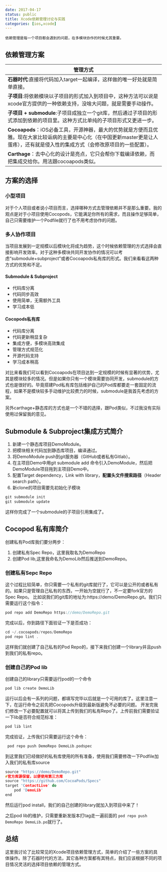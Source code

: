 ```yaml
---
date: 2017-04-17
status: public
title: Xcode依赖管理讨论与实践
categories: [ios,xcode]
---
```


    依赖管理是每一个项目都会遇到的问题，在多模块协作的时候尤其重要。

## 依赖管理方案

|       管理方式    |
|------------------|
|  **石器时代**:直接将代码加入target一起编译，这样做的唯一好处就是简单直接。 |
| **子项目**:将依赖模块以子项目的形式加入到项目中，这种方法可以说是xcode官方提供的一种依赖支持，没啥大问题，就是需要手动操作。|
| **子项目 + submodule**:子项目成独立一个git库，然后通过子项目的形式添加到依赖的项目里。这种方式比单纯的子项目形式又更进一步。|
| **Cocoapods**：iOS必备工具，开源神器，最大的优势就是方便而且优雅。现在大家比较诟病的主要是中心化（在中国更新master更是让人蛋疼），还有就是侵入性的集成方式（会修改原项目的一些配置）。|
| **Carthage**：去中心化的设计是亮点，它只会帮你下载编译依赖，而把集成交给你。用法跟cocoapods类似。|
## 方案的选择
### 小型项目
对于个人项目或者说小项目而言，选择哪种方式去管理依赖并不是那么重要。我的观点是对于小项目使用Cocopods，它能满足你所有的需求，而且操作足够简单，自己只需要维护一个Podfile就行了也不用考虑协作的问题。
### 多人协作项目
当项目发展到一定规模以后模块化将成为趋势，这个时候依赖管理的方式选择会直接影响开发效率。对于这种多模块共同开发协作的情况可以考虑“submodule+subproject”或者Cocoapods私有库的形式。我们来看看这两种方式的优势和不足。
#### Submodule & Subproject
- 代码库分离
- 代码同步高效
- 使用简单，无需额外工具
- 学习成本低

#### Cocopods私有库
- 代码库分离
- 代码更新稍显复杂
- 集成方便，多模块高效集成
- 管理方式规范化
- 开源代码支持
- 学习成本稍高

对比来看我们可以看到Cocoapods在项目达到一定规模的时候有显著的优势，尤其是模块较多的情况。但是如果你只有一个模块需要协同开发，submodule的方式也是很好的。毕竟搭建Pod私有库包括维护自己的Pod库都要走一套固定的流程，如果不是模块较多手动维护比较费力的时候，submodule是我首先考虑的方案。

另外carthage+静态库的方式也是一个不错的选择，跟Pod类似，不过我没有实际使用过保留我的意见。

## Submodule & Subproject集成方式简介
1. 新建一个静态库项目DemoModule。
2. 把模块相关代码加到静态库项目，编译通过。
3. 将DemoModule push到git服务器（GitHub或者私有Gitlab）。
4. 在主项目Demo中用git submodule add 命令引入DemoModule，然后把DemoModule项目拖到主项目Demo中。
5. 配置Target dependency，Link with library，**配置头文件搜索路径**（Header search path）。
6. 新clone的项目需要先初始化子模块
```c
git submodule init
git submodule update
```
这样你完成了一个submodule的子项目引用集成了。

## Cocopod 私有库简介
创建私有Pod库我们要分两步：
1. 创建私有Spec Repo，这里我取名为DemoRepo
2. 创建Pod lib,这里我命名为DemoLib然后推送到DemoRepo。

### 创建私有Sepc Repo
这个过程比较简单，你只需要一个私有的git库就行了，它可以是公开的或者私有的。如果只是管理自己私有的东西，一开始为空就行了，不一定要fork官方的Spec Repo。
比如说我们的git库的地址为:https://demo/DemoRepo.git。我们只需要运行这个指令：
```c
pod repo add DemoRepo https://demo/DemoRepo.git
```
完成以后，你到路径下面验证一下是否成功：
```c
cd ~/.cocoapods/repos/DemoRepo
pod repo lint .
```
这样我们就创建了自己私有的Pod Repo的，接下来我们创建一个library并且push到我们的私有repo。

### 创建自己的Pod lib
创建自己的library只需要运行pod的一个命令
```c
pod lib create DemoLib
```
运行以后会有一系列的问题，都填写完毕以后就是一个可用的库了。这里注意一下，在运行命令之前先把Cocopods升级到最新版避免不必要的问题。
开发完我们修改一下必要配置就可以将其上传到我们的私有Repo了。上传前我们需要验证一下lib是否符合规范标准：
```c
pod lib lint
```
完成验证，上传我们只需要运行这个命令：
```c
 pod repo push DemoRepo DemoLib.podspec
```
到这里我们已经做好的私有库使用的所有准备，使用我们需要修改一下Podfile加入我们的私有库source
```c
source "https://demo/DemoRepo.git"
#官方库源保留，以便使用第三方库
source "https://github.com/CocoaPods/Specs"
target 'ContactLive' do
    pod 'DemoLib'
end
```
然后运行pod install，我们的自己创建的library就加入到项目中来了！

之后pod lib的维护，只需要重新发版本打tag走一遍前面的 ```pod repo push DemoRepo DemoLib.po```就行了。

## 总结
这里我讨论了比较常见的Xcode项目依赖管理方式，简单的介绍了一些方案的具体操作。除了石器时代的方法，其它各种方案都有其特点，我们应该根据不同的项目情况灵活的选择项目依赖的管理方式。